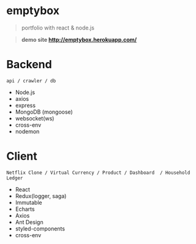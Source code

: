 # emptybox

> portfolio with react & node.js
	
> **demo site http://emptybox.herokuapp.com/**

# Backend
	api / crawler / db
 - Node.js
 - axios
 - express
 - MongoDB (mongoose)
 - websocket(ws)
 - cross-env
 - nodemon

# Client
	Netflix Clone / Virtual Currency / Product / Dashboard  / Household Ledger
 - React
 - Redux(logger, saga)
 - Immutable
 - Echarts
 - Axios
 - Ant Design
 - styled-components
 - cross-env
